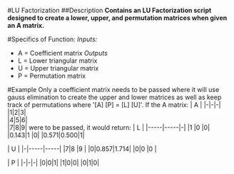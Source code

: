 #LU Factorization
##Description
**Contains an LU Factorization script designed to create a lower, upper, and permutation matrices when given an A matrix.**

#Specifics of Function:
*Inputs:*
- A = Coefficient matrix
*Outputs*
- L = Lower triangular matrix
- U = Upper triangular matrix
- P = Permutation matrix

#Example
Only a coefficient matrix needs to be passed where it will use gauss elimination to create the upper and lower matrices as well as keep track of permutations where '[A] [P] = [L] [U]'.
If the A matrix: 
|  A  |
|-|-|-|
|1|2|3|  
|4|5|6|				
|7|8|9|
were to be passed, it would return:
|      L      |
|-----|-----|-|
|1    |0    |0|
|0.143|1    |0| 
|0.571|0.500|1|

|       U     |
|-|-----|-----|
|7|8    |9    |
|0|0.857|1.714|
|0|0    |0    |

|  P  |
|-|-|-|
|0|0|1|
|1|0|0|
|0|1|0|
